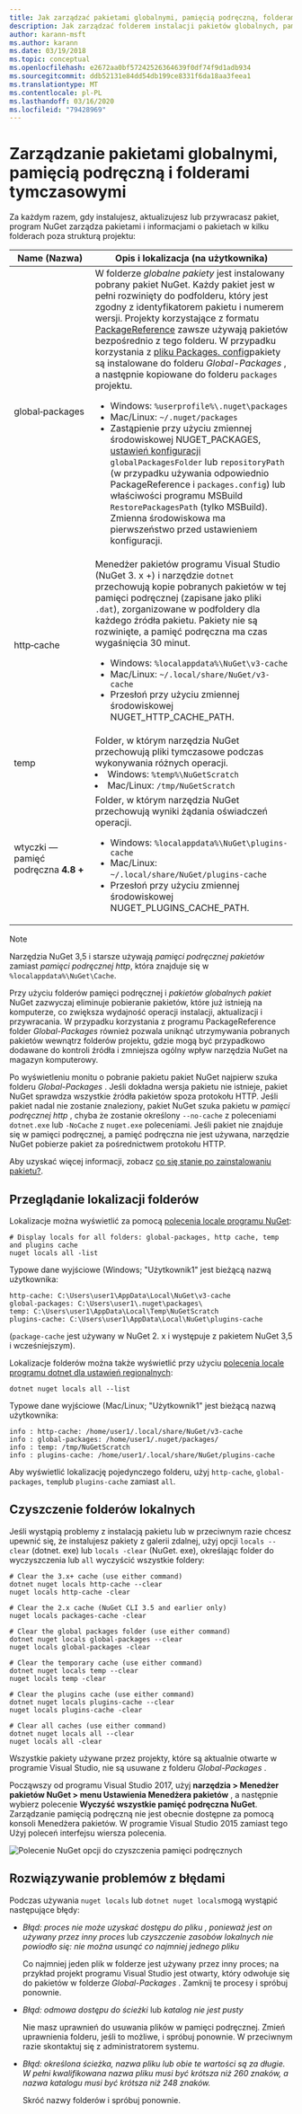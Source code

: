 ```yaml
---
title: Jak zarządzać pakietami globalnymi, pamięcią podręczną, folderami tymczasowymi w pakiecie NuGet
description: Jak zarządzać folderem instalacji pakietów globalnych, pamięci podręcznej pakietów i folderami tymczasowymi, które istnieją na komputerze, które są używane podczas instalowania, przywracania i aktualizowania pakietów.
author: karann-msft
ms.author: karann
ms.date: 03/19/2018
ms.topic: conceptual
ms.openlocfilehash: e2672aa0bf57242526364639f0df74f9d1adb934
ms.sourcegitcommit: ddb52131e84dd54db199ce8331f6da18aa3feea1
ms.translationtype: MT
ms.contentlocale: pl-PL
ms.lasthandoff: 03/16/2020
ms.locfileid: "79428969"
---
```

# <a name="managing-the-global-packages-cache-and-temp-folders"></a>Zarządzanie pakietami globalnymi, pamięcią podręczną i folderami tymczasowymi

Za każdym razem, gdy instalujesz, aktualizujesz lub przywracasz pakiet, program NuGet zarządza pakietami i informacjami o pakietach w kilku folderach poza strukturą projektu:

| Name (Nazwa) | Opis i lokalizacja (na użytkownika)|
| --- | --- |
| global&#8209;packages | W folderze *globalne pakiety* jest instalowany pobrany pakiet NuGet. Każdy pakiet jest w pełni rozwinięty do podfolderu, który jest zgodny z identyfikatorem pakietu i numerem wersji. Projekty korzystające z formatu [PackageReference](package-references-in-project-files.md) zawsze używają pakietów bezpośrednio z tego folderu. W przypadku korzystania z [pliku Packages. config](../reference/packages-config.md)pakiety są instalowane do folderu *Global-Packages* , a następnie kopiowane do folderu `packages` projektu.<br/><ul><li>Windows: `%userprofile%\.nuget\packages`</li><li>Mac/Linux: `~/.nuget/packages`</li><li>Zastąpienie przy użyciu zmiennej środowiskowej NUGET_PACKAGES, [ustawień konfiguracji](../reference/nuget-config-file.md#config-section) `globalPackagesFolder` lub `repositoryPath` (w przypadku używania odpowiednio PackageReference i `packages.config`) lub właściwości programu MSBuild `RestorePackagesPath` (tylko MSBuild). Zmienna środowiskowa ma pierwszeństwo przed ustawieniem konfiguracji.</li></ul> |
| http&#8209;cache | Menedżer pakietów programu Visual Studio (NuGet 3. x +) i narzędzie `dotnet` przechowują kopie pobranych pakietów w tej pamięci podręcznej (zapisane jako pliki `.dat`), zorganizowane w podfoldery dla każdego źródła pakietu. Pakiety nie są rozwinięte, a pamięć podręczna ma czas wygaśnięcia 30 minut.<br/><ul><li>Windows: `%localappdata%\NuGet\v3-cache`</li><li>Mac/Linux: `~/.local/share/NuGet/v3-cache`</li><li>Przesłoń przy użyciu zmiennej środowiskowej NUGET_HTTP_CACHE_PATH.</li></ul> |
| temp | Folder, w którym narzędzia NuGet przechowują pliki tymczasowe podczas wykonywania różnych operacji.<br/><li>Windows: `%temp%\NuGetScratch`</li><li>Mac/Linux: `/tmp/NuGetScratch`</li></ul> |
| wtyczki — pamięć podręczna **4.8 +** | Folder, w którym narzędzia NuGet przechowują wyniki żądania oświadczeń operacji.<br/><ul><li>Windows: `%localappdata%\NuGet\plugins-cache`</li><li>Mac/Linux: `~/.local/share/NuGet/plugins-cache`</li><li>Przesłoń przy użyciu zmiennej środowiskowej NUGET_PLUGINS_CACHE_PATH.</li></ul> |

> [!Note]
> Narzędzia NuGet 3,5 i starsze używają *pamięci podręcznej pakietów* zamiast *pamięci podręcznej http*, która znajduje się w `%localappdata%\NuGet\Cache`.

Przy użyciu folderów pamięci podręcznej i *pakietów globalnych pakiet* NuGet zazwyczaj eliminuje pobieranie pakietów, które już istnieją na komputerze, co zwiększa wydajność operacji instalacji, aktualizacji i przywracania. W przypadku korzystania z programu PackageReference folder *Global-Packages* również pozwala uniknąć utrzymywania pobranych pakietów wewnątrz folderów projektu, gdzie mogą być przypadkowo dodawane do kontroli źródła i zmniejsza ogólny wpływ narzędzia NuGet na magazyn komputerowy.

Po wyświetleniu monitu o pobranie pakietu pakiet NuGet najpierw szuka folderu *Global-Packages* . Jeśli dokładna wersja pakietu nie istnieje, pakiet NuGet sprawdza wszystkie źródła pakietów spoza protokołu HTTP. Jeśli pakiet nadal nie zostanie znaleziony, pakiet NuGet szuka pakietu w *pamięci podręcznej http* , chyba że zostanie określony `--no-cache` z poleceniami `dotnet.exe` lub `-NoCache` z `nuget.exe` poleceniami. Jeśli pakiet nie znajduje się w pamięci podręcznej, a pamięć podręczna nie jest używana, narzędzie NuGet pobierze pakiet za pośrednictwem protokołu HTTP.

Aby uzyskać więcej informacji, zobacz [co się stanie po zainstalowaniu pakietu?](../concepts/package-installation-process.md).

## <a name="viewing-folder-locations"></a>Przeglądanie lokalizacji folderów

Lokalizacje można wyświetlić za pomocą [polecenia locale programu NuGet](../reference/cli-reference/cli-ref-locals.md):

```cli
# Display locals for all folders: global-packages, http cache, temp and plugins cache
nuget locals all -list
```

Typowe dane wyjściowe (Windows; "Użytkownik1" jest bieżącą nazwą użytkownika:

```output
http-cache: C:\Users\user1\AppData\Local\NuGet\v3-cache
global-packages: C:\Users\user1\.nuget\packages\
temp: C:\Users\user1\AppData\Local\Temp\NuGetScratch
plugins-cache: C:\Users\user1\AppData\Local\NuGet\plugins-cache
```

(`package-cache` jest używany w NuGet 2. x i występuje z pakietem NuGet 3,5 i wcześniejszym).

Lokalizacje folderów można także wyświetlić przy użyciu [polecenia locale programu dotnet dla ustawień regionalnych](/dotnet/core/tools/dotnet-nuget-locals):

```dotnetcli
dotnet nuget locals all --list
```

Typowe dane wyjściowe (Mac/Linux; "Użytkownik1" jest bieżącą nazwą użytkownika:

```output
info : http-cache: /home/user1/.local/share/NuGet/v3-cache
info : global-packages: /home/user1/.nuget/packages/
info : temp: /tmp/NuGetScratch
info : plugins-cache: /home/user1/.local/share/NuGet/plugins-cache
```

Aby wyświetlić lokalizację pojedynczego folderu, użyj `http-cache`, `global-packages`, `temp`lub `plugins-cache` zamiast `all`.

## <a name="clearing-local-folders"></a>Czyszczenie folderów lokalnych

Jeśli wystąpią problemy z instalacją pakietu lub w przeciwnym razie chcesz upewnić się, że instalujesz pakiety z galerii zdalnej, użyj opcji `locals --clear` (dotnet. exe) lub `locals -clear` (NuGet. exe), określając folder do wyczyszczenia lub `all` wyczyścić wszystkie foldery:

```cli
# Clear the 3.x+ cache (use either command)
dotnet nuget locals http-cache --clear
nuget locals http-cache -clear

# Clear the 2.x cache (NuGet CLI 3.5 and earlier only)
nuget locals packages-cache -clear

# Clear the global packages folder (use either command)
dotnet nuget locals global-packages --clear
nuget locals global-packages -clear

# Clear the temporary cache (use either command)
dotnet nuget locals temp --clear
nuget locals temp -clear

# Clear the plugins cache (use either command)
dotnet nuget locals plugins-cache --clear
nuget locals plugins-cache -clear

# Clear all caches (use either command)
dotnet nuget locals all --clear
nuget locals all -clear
```

Wszystkie pakiety używane przez projekty, które są aktualnie otwarte w programie Visual Studio, nie są usuwane z folderu *Global-Packages* .

Począwszy od programu Visual Studio 2017, użyj **narzędzia > Menedżer pakietów NuGet > menu Ustawienia Menedżera pakietów** , a następnie wybierz polecenie **Wyczyść wszystkie pamięć podręczna NuGet**. Zarządzanie pamięcią podręczną nie jest obecnie dostępne za pomocą konsoli Menedżera pakietów. W programie Visual Studio 2015 zamiast tego Użyj poleceń interfejsu wiersza polecenia.

![Polecenie NuGet opcji do czyszczenia pamięci podręcznych](media/options-clear-caches.png)

## <a name="troubleshooting-errors"></a>Rozwiązywanie problemów z błędami

Podczas używania `nuget locals` lub `dotnet nuget locals`mogą wystąpić następujące błędy:

- *Błąd: proces nie może uzyskać dostępu do pliku <package>, ponieważ jest on używany przez inny proces* lub *czyszczenie zasobów lokalnych nie powiodło się: nie można usunąć co najmniej jednego pliku*

    Co najmniej jeden plik w folderze jest używany przez inny proces; na przykład projekt programu Visual Studio jest otwarty, który odwołuje się do pakietów w folderze *Global-Packages* . Zamknij te procesy i spróbuj ponownie.

- *Błąd: odmowa dostępu do ścieżki <path>* lub *katalog nie jest pusty*

    Nie masz uprawnień do usuwania plików w pamięci podręcznej. Zmień uprawnienia folderu, jeśli to możliwe, i spróbuj ponownie. W przeciwnym razie skontaktuj się z administratorem systemu.

- *Błąd: określona ścieżka, nazwa pliku lub obie te wartości są za długie. W pełni kwalifikowana nazwa pliku musi być krótsza niż 260 znaków, a nazwa katalogu musi być krótsza niż 248 znaków.*

    Skróć nazwy folderów i spróbuj ponownie.
